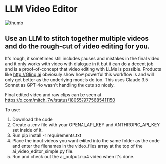 # LLM Video Editor
![thumb](https://github.com/mitch7w/ai-video-editor/assets/58911571/2da3031f-ddf8-4889-90d9-a23cd6c56a9a)

## Use an LLM to stitch together multiple videos and do the rough-cut of video editing for you.

It's rough, it sometimes still includes pauses and mistakes in the final video and it only works with video with dialogue in it but it can do a decent job and is a proof-of-concept that video editing with LLMs is possible.
Products like http://Gling.ai obviosuly show how powerful this workflow is and will only get better as the underlying models do too. This uses Claude 3.5 Sonnet as GPT-4o wasn't handling the cuts so nicely.

Final edited video and raw clips can be seen at https://x.com/mitch_7w/status/1805579775685411150

To use:
1. Download the code
2. Create a .env file with your OPENAI_API_KEY and ANTHROPIC_API_KEY set inside of it.
3. Run pip install -r requirements.txt
4. Place the input videos you want edited into the same folder as the code and enter the filenames in the video_files array at the top of the ai_video_editor_simple.py file.
5. Run and check out the ai_output.mp4 video when it's done.
